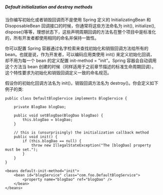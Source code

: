 ##### Default initialization and destroy methods

当你编写初始化或者销毁回调而不是使用 Spring 定义的 InitializatingBean 和 DisoposableBean 回调接口的时候，你通常将这些方法命名为 init(), initialize(), dispose()等等，理想状态下，这些声明周期回调的方法名在整个项目中是标准化的，所有开发者都使用相同的命名并保持一致性。

你可以配置 Spring 容器通过名字检索来查找初始化和销毁回调方法给所有的 bean。也就是说，作为开发者，可以编码应用类使用 init() 来定义初始化回调，却不用为每一个 bean 的定义配置 init-method = "init"。Spring 容器会自动调用这个方法当 bean 创建的时候（同样适用于之前章节描述的标准生命周期回调）。这个特性要求为初始化和销毁回调定义一致的命名规范。

假设你的初始化回调方法名为 init()，销毁回调方法名为 destroy()。你会定义如下例子的类:

```
public class DefaultBlogService implements BlogService {

    private BlogDao blogDao;
    
    public void setBlogDao(BlogDao blogDao) {
        this.blogDao = blogDao;
    }
    
    // this is (unsurprisingly) the initialization callback method
    public void init() {
        if (this.blogDao == null) {
            throw new IllegalStateException("The [blogDao] property must be set.");
        }
    }
}
```

```
<beans default-init-method="init">
    <bean id="blogService" class="com.foo.DefaultBlogService">
        <property name="blogDao" ref="blogDao" />
    </bean>
</beans>
```















